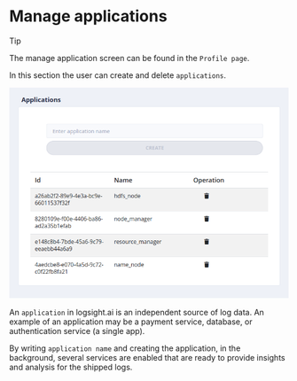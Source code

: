 # Manage applications

> [!TIP]
> The manage application screen can be found in the `Profile page`.

In this section the user can create and delete `applications`.

![View accounts](./applications.png)

An `application` in logsight.ai is an independent source of log data. An example of an application may be a payment service, database, or authentication service (a single app).

By writing `application name` and creating the application, in the background, several services are enabled that are ready to provide insights and analysis for the shipped logs.


